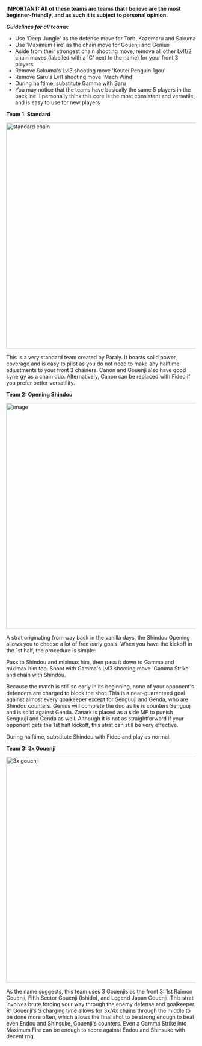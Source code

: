 **IMPORTANT: All of these teams are teams that I believe are the most beginner-friendly, and as such it is subject to personal opinion.**

***Guidelines for all teams:***
- Use 'Deep Jungle' as the defense move for Torb, Kazemaru and Sakuma 
- Use 'Maximum Fire' as the chain move for Gouenji and Genius
- Aside from their strongest chain shooting move, remove all other Lvl1/2 chain moves (labelled with a 'C' next to the name) for your front 3 players
- Remove Sakuma's Lvl3 shooting move 'Koutei Penguin 1gou'
- Remove Saru's Lvl1 shooting move 'Mach Wind'
- During halftime, substitute Gamma with Saru
- You may notice that the teams have basically the same 5 players in the backline. I personally think this core is the most consistent and versatile, and is easy to use for new players 

****Team 1: Standard**** 

<img width="600" alt="standard chain" src="https://user-images.githubusercontent.com/110833255/227714846-48e16e51-97ae-4bc2-abde-f581b4dcffc5.png">

This is a very standard team created by Paraly. It boasts solid power, coverage and is easy to pilot as you do not need to make any halftime adjustments to your front 3 chainers. Canon and Gouenji also have good synergy as a chain duo. Alternatively, Canon can be replaced with Fideo if you prefer better versatility.

****Team 2: Opening Shindou****

<img width="600" alt="image" src="https://user-images.githubusercontent.com/110833255/227719176-d6e5451e-f322-4e53-ad57-d4c7d11418b2.png">

A strat originating from way back in the vanilla days, the Shindou Opening allows you to cheese a lot of free early goals. When you have the kickoff in the 1st half, the procedure is simple: 

Pass to Shindou and miximax him, then pass it down to Gamma and miximax him too. Shoot with Gamma's Lvl3 shooting move 'Gamma Strike' and chain with Shindou.

Because the match is still so early in its beginning, none of your opponent's defenders are charged to block the shot. This is a near-guaranteed goal against almost every goalkeeper except for Senguuji and Genda, who are Shindou counters. Genius will complete the duo as he is counters Senguuji and is solid against Genda. Zanark is placed as a side MF to punish Senguuji and Genda as well. Although it is not as straightforward if your opponent gets the 1st half kickoff, this strat can still be very effective.

During halftime, substitute Shindou with Fideo and play as normal. 

****Team 3: 3x Gouenji****

<img width="600" alt="3x gouenji" src="https://user-images.githubusercontent.com/110833255/227714862-89cd7451-e8c7-4f91-bd90-ed96b4cf5cce.png">

As the name suggests, this team uses 3 Gouenjis as the front 3: 1st Raimon Gouenji, Fifth Sector Gouenji (Ishido), and Legend Japan Gouenji. This strat involves brute forcing your way through the enemy defense and goalkeeper. R1 Gouenji's S charging time allows for 3x/4x chains through the middle to be done more often, which allows the final shot to be strong enough to beat even Endou and Shinsuke, Gouenji's counters. Even a Gamma Strike into Maximum Fire can be enough to score against Endou and Shinsuke with decent rng. 

